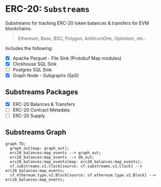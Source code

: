 # ERC-20: `Substreams`

Substreams for tracking ERC-20 token balances & transfers for EVM blockchains.

> Ethereum, Base, BSC, Polygon, ArbitrumOne, Optimism, etc..

Includes the following:

- [x] Apache Parquet - File Sink (Protobuf Map modules)
- [x] Clickhouse SQL Sink
- [ ] Postgres SQL Sink
- [x] Graph Node - Subgraphs (SpS)

## Substreams Packages

- [x] ERC-20 Balances & Transfers
- [ ] ERC-20 Contract Metadata
- [ ] ERC-20 Supply

## Substreams Graph

```mermaid
graph TD;
  graph_out[map: graph_out];
  erc20_balances:map_events --> graph_out;
  erc20_balances:map_events --> db_out;
  erc20_balances:map_events[map: erc20_balances:map_events];
  sf.substreams.v1.Clock[source: sf.substreams.v1.Clock] --> erc20_balances:map_events;
  sf.ethereum.type.v2.Block[source: sf.ethereum.type.v2.Block] --> erc20_balances:map_events;
```
